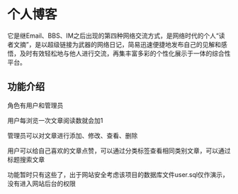 # 个人博客
它是继Email、BBS、IM之后出现的第四种网络交流方式，是网络时代的个人“读者文摘”，是以超级链接为武器的网络日记，简易迅速便捷地发布自己的见解和感悟，及时有效轻松地与他人进行交流，再集丰富多彩的个性化展示于一体的综合性平台。

## 功能介绍
角色有用户和管理员


用户每浏览一次文章阅读数就会加1

管理员可以对文章进行添加、修改、查看、删除

用户可以给自己喜欢的文章点赞，可以通过分类标签查看相同类别文章，可以通过标题搜索文章

功能暂时只有这些了，出于网站安全考虑该项目的数据库文件user.sql仅作演示，没有进入网站后台的权限
